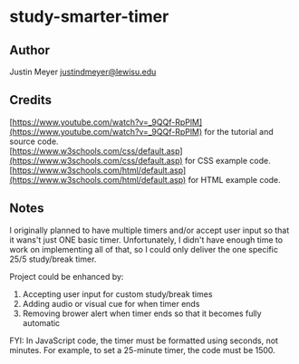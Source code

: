 # study-smarter-timer

## Author
Justin Meyer [justindmeyer@lewisu.edu](mailto:justindmeyer@lewisu.edu)

## Credits
[https://www.youtube.com/watch?v=_9QQf-RpPlM](https://www.youtube.com/watch?v=_9QQf-RpPlM) for the tutorial and source code.  
[https://www.w3schools.com/css/default.asp](https://www.w3schools.com/css/default.asp) for CSS example code.  
[https://www.w3schools.com/html/default.asp](https://www.w3schools.com/html/default.asp) for HTML example code.  

## Notes
I originally planned to have multiple timers and/or accept user input so that it wans't just ONE basic timer. Unfortunately, I didn't have enough time to work on implementing all of that, so I could only deliver the one specific 25/5 study/break timer.  
 
Project could be enhanced by:
1. Accepting user input for custom study/break times
2. Adding audio or visual cue for when timer ends
3. Removing brower alert when timer ends so that it becomes fully automatic

FYI: In JavaScript code, the timer must be formatted using seconds, not minutes. For example, to set a 25-minute timer, the code must be 1500.